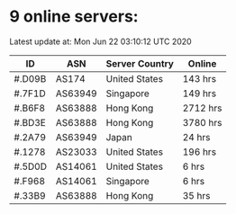 # 9 online servers:

Latest update at: Mon Jun 22 03:10:12 UTC 2020

| ID | ASN | Server Country | Online |
| -- | --- | -------------- | ------ |
| #.D09B | AS174 | United States | 143 hrs |
| #.7F1D | AS63949 | Singapore | 149 hrs |
| #.B6F8 | AS63888 | Hong Kong | 2712 hrs |
| #.BD3E | AS63888 | Hong Kong | 3780 hrs |
| #.2A79 | AS63949 | Japan | 24 hrs |
| #.1278 | AS23033 | United States | 196 hrs |
| #.5D0D | AS14061 | United States | 6 hrs |
| #.F968 | AS14061 | Singapore | 6 hrs |
| #.33B9 | AS63888 | Hong Kong | 35 hrs |


